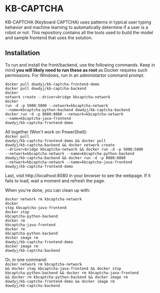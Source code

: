 # KB-CAPTCHA
KB-CAPTCHA (Keyboard CAPTCHA) uses patterns in typical user typing behavior and machine learning to automatically determine if a user is a robot or not.
This repository contains all the tools used to build the model and sample frontend that uses the solution.

## Installation
To run and install the front/backend, use the following commands. Keep in mind **you will likely need to run these as root** as Docker requires such permissions. For Windows, run in an administartor command prompt.  

<code>docker pull dowdyj/kb-captcha-frontend-demo</code><br>
<code>docker pull dowdyj/kb-captcha-backend</code><br>
<code>docker network create --driver=bridge kbcaptcha-network</code><br>
<code>docker run -d -p 5000:5000 --network=kbcaptcha-network --name=kbcaptcha-python-backend dowdyj/kb-captcha-backend</code><br>
<code>docker run -d -p 8080:8080 --network=kbcaptcha-network --name=kbcaptcha-java-frontend dowdyj/kb-captcha-frontend-demo</code><br>

All together (Won't work on PowerShell):<br>
<code>docker pull dowdyj/kb-captcha-frontend-demo && docker pull dowdyj/kb-captcha-backend && docker network create --driver=bridge kbcaptcha-network && docker run -d -p 5000:5000 --network=kbcaptcha-network --name=kbcaptcha-python-backend dowdyj/kb-captcha-backend && docker run -d -p 8080:8080 --network=kbcaptcha-network --name=kbcaptcha-java-frontend dowdyj/kb-captcha-frontend-demo</code><br>


Last, visit http://localhost:8080 in your browser to see the webpage. If it fails to load, wait a moment and refresh the page.


When you're done, you can clean up with:<br>

<code>docker network rm kbcaptcha-network</code><br>
<code>docker stop kbcaptcha-java-frontend</code><br>
<code>docker stop kbcaptcha-python-backend</code><br>
<code>docker rm kbcaptcha-java-frontend</code><br>
<code>docker rm kbcaptcha-python-backend</code><br>
<code>docker image rm dowdyj/kb-captcha-frontend-demo</code><br>
<code>docker image rm dowdyj/kb-captcha-backend</code><br>

Or, in one command:<br>
<code>docker network rm kbcaptcha-network && docker stop kbcaptcha-java-frontend && docker stop kbcaptcha-python-backend && docker rm kbcaptcha-java-frontend && docker rm kbcaptcha-python-backend && docker image rm dowdyj/kb-captcha-frontend-demo && docker image rm dowdyj/kb-captcha-backend</code><br>

